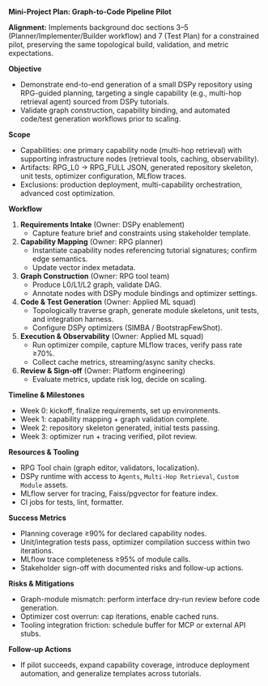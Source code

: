 **Mini-Project Plan: Graph-to-Code Pipeline Pilot**

**Alignment:** Implements background doc sections 3–5 (Planner/Implementer/Builder workflow) and 7 (Test Plan) for a constrained pilot, preserving the same topological build, validation, and metric expectations.

**Objective**

- Demonstrate end-to-end generation of a small DSPy repository using RPG-guided planning, targeting a single capability (e.g., multi-hop retrieval agent) sourced from DSPy tutorials.
- Validate graph construction, capability binding, and automated code/test generation workflows prior to scaling.

**Scope**

- Capabilities: one primary capability node (multi-hop retrieval) with supporting infrastructure nodes (retrieval tools, caching, observability).
- Artifacts: RPG_L0 → RPG_FULL JSON, generated repository skeleton, unit tests, optimizer configuration, MLflow traces.
- Exclusions: production deployment, multi-capability orchestration, advanced cost optimization.

**Workflow**

1. **Requirements Intake** (Owner: DSPy enablement)
   - Capture feature brief and constraints using stakeholder template.
2. **Capability Mapping** (Owner: RPG planner)
   - Instantiate capability nodes referencing tutorial signatures; confirm edge semantics.
   - Update vector index metadata.
3. **Graph Construction** (Owner: RPG tool team)
   - Produce L0/L1/L2 graph, validate DAG.
   - Annotate nodes with DSPy module bindings and optimizer settings.
4. **Code & Test Generation** (Owner: Applied ML squad)
   - Topologically traverse graph, generate module skeletons, unit tests, and integration harness.
   - Configure DSPy optimizers (SIMBA / BootstrapFewShot).
5. **Execution & Observability** (Owner: Applied ML squad)
   - Run optimizer compile, capture MLflow traces, verify pass rate ≥70%.
   - Collect cache metrics, streaming/async sanity checks.
6. **Review & Sign-off** (Owner: Platform engineering)
   - Evaluate metrics, update risk log, decide on scaling.

**Timeline & Milestones**

- Week 0: kickoff, finalize requirements, set up environments.
- Week 1: capability mapping + graph validation complete.
- Week 2: repository skeleton generated, initial tests passing.
- Week 3: optimizer run + tracing verified, pilot review.

**Resources & Tooling**

- RPG Tool chain (graph editor, validators, localization).
- DSPy runtime with access to `Agents`, `Multi-Hop Retrieval`, `Custom Module` assets.
- MLflow server for tracing, Faiss/pgvector for feature index.
- CI jobs for tests, lint, formatter.

**Success Metrics**

- Planning coverage ≥90% for declared capability nodes.
- Unit/integration tests pass, optimizer compilation success within two iterations.
- MLflow trace completeness ≥95% of module calls.
- Stakeholder sign-off with documented risks and follow-up actions.

**Risks & Mitigations**

- Graph-module mismatch: perform interface dry-run review before code generation.
- Optimizer cost overrun: cap iterations, enable cached runs.
- Tooling integration friction: schedule buffer for MCP or external API stubs.

**Follow-up Actions**

- If pilot succeeds, expand capability coverage, introduce deployment automation, and generalize templates across tutorials.
